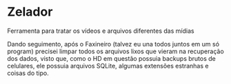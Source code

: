 # Zelador
Ferramenta para tratar os vídeos e arquivos diferentes das mídias

Dando seguimento, após o Faxineiro (talvez eu una todos juntos em um só program) precisei limpar todos os arquivos lixos que vieram na recuperação dos dados, visto que, como o HD em questão possuia backups brutos de celulares, ele possuia arquivos SQLite, algumas extensões estranhas e coisas do tipo.
